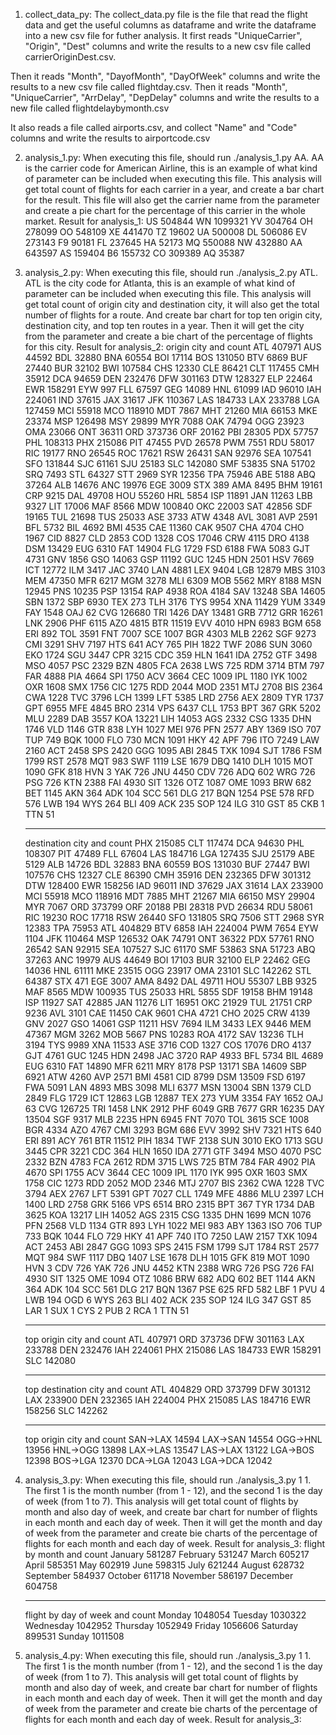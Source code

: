 1. collect_data_py:
  The collect_data.py file is the file that read the flight data and get the useful columns as dataframe and write the dataframe into
  a new csv file for futher analysis. It first reads "UniqueCarrier", "Origin", "Dest" columns and write the results to a new csv file
  called carrierOriginDest.csv.

  Then it reads "Month", "DayofMonth", "DayOfWeek" columns and write the results to a new csv file called flightday.csv.
  Then it reads "Month", "UniqueCarrier", "ArrDelay", "DepDelay" columns and write the results to a new file called                       flightdelaybymonth.csv

  It also reads a file called airports.csv, and collect "Name" and "Code" columns and write the results to airportcode.csv

2. analysis_1.py:
  When executing this file, should run ./analysis_1.py AA. AA is the carrier code for American Airline, this is an example of what kind
  of parameter can be included when executing this file. This analysis will get total count of flights for each carrier in a year, and 
  create a bar chart for the result. This file will also get the carrier name from the parameter and create a pie chart for the           percentage of this carrier in the whole market. 
  Result for analysis_1: 
    US
    504844
    WN
    1099321
    YV
    304764
    OH
    278099
    OO
    548109
    XE
    441470
    TZ
    19602
    UA
    500008
    DL
    506086
    EV
    273143
    F9
    90181
    FL
    237645
    HA
    52173
    MQ
    550088
    NW
    432880
    AA
    643597
    AS
    159404
    B6
    155732
    CO
    309389
    AQ
    35387
    
3. analysis_2.py:
  When executing this file, should run ./analysis_2.py ATL. ATL is the city code for Atlanta, this is an example of what kind of         parameter can be included when executing this file. This analysis will get total count of origin city and destination city, it
  will also get the total number of flights for a route. And create bar chart for top ten origin city, destination city, and top ten     routes in a year. Then it will get the city from the parameter and create a bie chart of the percentage of flights for this city. 
  Result for analysis_2:
  origin city and count
    ATL
    407971
    AUS
    44592
    BDL
    32880
    BNA
    60554
    BOI
    17114
    BOS
    131050
    BTV
    6869
    BUF
    27440
    BUR
    32102
    BWI
    107584
    CHS
    12330
    CLE
    86421
    CLT
    117455
    CMH
    35912
    DCA
    94659
    DEN
    232476
    DFW
    301163
    DTW
    128327
    ELP
    22464
    EWR
    158291
    EYW
    997
    FLL
    67597
    GEG
    14089
    HNL
    61099
    IAD
    96010
    IAH
    224061
    IND
    37615
    JAX
    31617
    JFK
    110367
    LAS
    184733
    LAX
    233788
    LGA
    127459
    MCI
    55918
    MCO
    118910
    MDT
    7867
    MHT
    21260
    MIA
    66153
    MKE
    23374
    MSP
    126498
    MSY
    29899
    MYR
    7088
    OAK
    74794
    OGG
    23923
    OMA
    23066
    ONT
    36311
    ORD
    373736
    ORF
    20162
    PBI
    28305
    PDX
    57757
    PHL
    108313
    PHX
    215086
    PIT
    47455
    PVD
    26578
    PWM
    7551
    RDU
    58017
    RIC
    19177
    RNO
    26545
    ROC
    17621
    RSW
    26431
    SAN
    92976
    SEA
    107541
    SFO
    131844
    SJC
    61161
    SJU
    25183
    SLC
    142080
    SMF
    53835
    SNA
    51702
    SRQ
    7493
    STL
    64327
    STT
    2969
    SYR
    12356
    TPA
    75946
    ABE
    5188
    ABQ
    37264
    ALB
    14676
    ANC
    19976
    EGE
    3009
    STX
    389
    AMA
    8495
    BHM
    19161
    CRP
    9215
    DAL
    49708
    HOU
    55260
    HRL
    5854
    ISP
    11891
    JAN
    11263
    LBB
    9327
    LIT
    17006
    MAF
    8566
    MDW
    100840
    OKC
    22003
    SAT
    42856
    SDF
    19165
    TUL
    21698
    TUS
    25033
    ASE
    3733
    ATW
    4348
    AVL
    3081
    AVP
    2591
    BFL
    5732
    BIL
    4692
    BMI
    4535
    CAE
    11360
    CAK
    9507
    CHA
    4704
    CHO
    1967
    CID
    8827
    CLD
    2853
    COD
    1328
    COS
    17046
    CRW
    4115
    DRO
    4138
    DSM
    13429
    EUG
    6310
    FAT
    14904
    FLG
    1729
    FSD
    6188
    FWA
    5083
    GJT
    4731
    GNV
    1856
    GSO
    14063
    GSP
    11192
    GUC
    1245
    HDN
    2501
    HSV
    7669
    ICT
    12772
    ILM
    3417
    JAC
    3740
    LAN
    4881
    LEX
    9404
    LGB
    12879
    MBS
    3103
    MEM
    47350
    MFR
    6217
    MGM
    3278
    MLI
    6309
    MOB
    5562
    MRY
    8188
    MSN
    12945
    PNS
    10235
    PSP
    13154
    RAP
    4938
    ROA
    4184
    SAV
    13248
    SBA
    14605
    SBN
    1372
    SBP
    6930
    TEX
    273
    TLH
    3176
    TYS
    9954
    XNA
    11429
    YUM
    3349
    FAY
    1548
    OAJ
    62
    CVG
    126680
    TRI
    1426
    DAY
    13481
    GRB
    7712
    GRR
    16261
    LNK
    2906
    PHF
    6115
    AZO
    4815
    BTR
    11519
    EVV
    4010
    HPN
    6983
    BGM
    658
    ERI
    892
    TOL
    3591
    FNT
    7007
    SCE
    1007
    BGR
    4303
    MLB
    2262
    SGF
    9273
    CMI
    3291
    SHV
    7197
    HTS
    641
    ACY
    765
    PIH
    1822
    TWF
    2086
    SUN
    3060
    EKO
    1724
    SGU
    3447
    CPR
    3215
    CDC
    359
    HLN
    1641
    IDA
    2752
    GTF
    3498
    MSO
    4057
    PSC
    2329
    BZN
    4805
    FCA
    2638
    LWS
    725
    RDM
    3714
    BTM
    797
    FAR
    4888
    PIA
    4664
    SPI
    1750
    ACV
    3664
    CEC
    1009
    IPL
    1180
    IYK
    1002
    OXR
    1608
    SMX
    1756
    CIC
    1275
    RDD
    2044
    MOD
    2351
    MTJ
    2708
    BIS
    2364
    CWA
    1228
    TVC
    3796
    LCH
    1399
    LFT
    5385
    LRD
    2756
    AEX
    2809
    TYR
    1737
    GPT
    6955
    MFE
    4845
    BRO
    2314
    VPS
    6437
    CLL
    1753
    BPT
    367
    GRK
    5202
    MLU
    2289
    DAB
    3557
    KOA
    13221
    LIH
    14053
    AGS
    2332
    CSG
    1335
    DHN
    1746
    VLD
    1146
    GTR
    838
    LYH
    1027
    MEI
    976
    PFN
    2577
    ABY
    1369
    ISO
    707
    TUP
    749
    BQK
    1000
    FLO
    730
    MCN
    1091
    HKY
    42
    APF
    796
    ITO
    7249
    LAW
    2160
    ACT
    2458
    SPS
    2420
    GGG
    1095
    ABI
    2845
    TXK
    1094
    SJT
    1786
    FSM
    1799
    RST
    2578
    MQT
    983
    SWF
    1119
    LSE
    1679
    DBQ
    1410
    DLH
    1015
    MOT
    1090
    GFK
    818
    HVN
    3
    YAK
    726
    JNU
    4450
    CDV
    726
    ADQ
    602
    WRG
    726
    PSG
    726
    KTN
    2388
    FAI
    4930
    SIT
    1326
    OTZ
    1087
    OME
    1093
    BRW
    682
    BET
    1145
    AKN
    364
    ADK
    104
    SCC
    561
    DLG
    217
    BQN
    1254
    PSE
    578
    RFD
    576
    LWB
    194
    WYS
    264
    BLI
    409
    ACK
    235
    SOP
    124
    ILG
    310
    GST
    85
    CKB
    1
    TTN
    51
    **************************************************
    destination city and count
    PHX
    215085
    CLT
    117474
    DCA
    94630
    PHL
    108307
    PIT
    47489
    FLL
    67604
    LAS
    184716
    LGA
    127435
    SJU
    25179
    ABE
    5129
    ALB
    14726
    BDL
    32883
    BNA
    60559
    BOS
    131030
    BUF
    27447
    BWI
    107576
    CHS
    12327
    CLE
    86390
    CMH
    35916
    DEN
    232365
    DFW
    301312
    DTW
    128400
    EWR
    158256
    IAD
    96011
    IND
    37629
    JAX
    31614
    LAX
    233900
    MCI
    55918
    MCO
    118916
    MDT
    7885
    MHT
    21267
    MIA
    66150
    MSY
    29904
    MYR
    7067
    ORD
    373799
    ORF
    20188
    PBI
    28318
    PVD
    26634
    RDU
    58061
    RIC
    19230
    ROC
    17718
    RSW
    26440
    SFO
    131805
    SRQ
    7506
    STT
    2968
    SYR
    12383
    TPA
    75953
    ATL
    404829
    BTV
    6858
    IAH
    224004
    PWM
    7654
    EYW
    1104
    JFK
    110464
    MSP
    126532
    OAK
    74791
    ONT
    36322
    PDX
    57761
    RNO
    26542
    SAN
    92915
    SEA
    107527
    SJC
    61170
    SMF
    53863
    SNA
    51723
    ABQ
    37263
    ANC
    19979
    AUS
    44649
    BOI
    17103
    BUR
    32100
    ELP
    22462
    GEG
    14036
    HNL
    61111
    MKE
    23515
    OGG
    23917
    OMA
    23101
    SLC
    142262
    STL
    64387
    STX
    471
    EGE
    3007
    AMA
    8492
    DAL
    49711
    HOU
    55307
    LBB
    9325
    MAF
    8565
    MDW
    100935
    TUS
    25033
    HRL
    5855
    SDF
    19158
    BHM
    19148
    ISP
    11927
    SAT
    42885
    JAN
    11276
    LIT
    16951
    OKC
    21929
    TUL
    21751
    CRP
    9236
    AVL
    3101
    CAE
    11450
    CAK
    9601
    CHA
    4721
    CHO
    2025
    CRW
    4139
    GNV
    2027
    GSO
    14061
    GSP
    11211
    HSV
    7694
    ILM
    3433
    LEX
    9446
    MEM
    47367
    MGM
    3262
    MOB
    5667
    PNS
    10283
    ROA
    4172
    SAV
    13236
    TLH
    3194
    TYS
    9989
    XNA
    11533
    ASE
    3716
    COD
    1327
    COS
    17076
    DRO
    4137
    GJT
    4761
    GUC
    1245
    HDN
    2498
    JAC
    3720
    RAP
    4933
    BFL
    5734
    BIL
    4689
    EUG
    6310
    FAT
    14890
    MFR
    6211
    MRY
    8178
    PSP
    13171
    SBA
    14609
    SBP
    6921
    ATW
    4260
    AVP
    2571
    BMI
    4581
    CID
    8799
    DSM
    13509
    FSD
    6197
    FWA
    5091
    LAN
    4893
    MBS
    3098
    MLI
    6377
    MSN
    13004
    SBN
    1379
    CLD
    2849
    FLG
    1729
    ICT
    12863
    LGB
    12887
    TEX
    273
    YUM
    3354
    FAY
    1652
    OAJ
    63
    CVG
    126725
    TRI
    1458
    LNK
    2912
    PHF
    6049
    GRB
    7677
    GRR
    16235
    DAY
    13504
    SGF
    9317
    MLB
    2235
    HPN
    6945
    FNT
    7070
    TOL
    3615
    SCE
    1008
    BGR
    4334
    AZO
    4767
    CMI
    3293
    BGM
    686
    EVV
    3992
    SHV
    7321
    HTS
    640
    ERI
    891
    ACY
    761
    BTR
    11512
    PIH
    1834
    TWF
    2138
    SUN
    3010
    EKO
    1713
    SGU
    3445
    CPR
    3221
    CDC
    364
    HLN
    1650
    IDA
    2771
    GTF
    3494
    MSO
    4070
    PSC
    2332
    BZN
    4783
    FCA
    2612
    RDM
    3715
    LWS
    725
    BTM
    784
    FAR
    4902
    PIA
    4670
    SPI
    1755
    ACV
    3644
    CEC
    1009
    IPL
    1170
    IYK
    995
    OXR
    1603
    SMX
    1758
    CIC
    1273
    RDD
    2052
    MOD
    2346
    MTJ
    2707
    BIS
    2362
    CWA
    1228
    TVC
    3794
    AEX
    2767
    LFT
    5391
    GPT
    7027
    CLL
    1749
    MFE
    4886
    MLU
    2397
    LCH
    1400
    LRD
    2758
    GRK
    5166
    VPS
    6514
    BRO
    2315
    BPT
    367
    TYR
    1734
    DAB
    3625
    KOA
    13217
    LIH
    14052
    AGS
    2315
    CSG
    1335
    DHN
    1699
    MCN
    1076
    PFN
    2568
    VLD
    1134
    GTR
    893
    LYH
    1022
    MEI
    983
    ABY
    1363
    ISO
    706
    TUP
    733
    BQK
    1044
    FLO
    729
    HKY
    41
    APF
    740
    ITO
    7250
    LAW
    2157
    TXK
    1094
    ACT
    2453
    ABI
    2847
    GGG
    1093
    SPS
    2415
    FSM
    1799
    SJT
    1784
    RST
    2577
    MQT
    984
    SWF
    1117
    DBQ
    1407
    LSE
    1678
    DLH
    1015
    GFK
    819
    MOT
    1090
    HVN
    3
    CDV
    726
    YAK
    726
    JNU
    4452
    KTN
    2388
    WRG
    726
    PSG
    726
    FAI
    4930
    SIT
    1325
    OME
    1094
    OTZ
    1086
    BRW
    682
    ADQ
    602
    BET
    1144
    AKN
    364
    ADK
    104
    SCC
    561
    DLG
    217
    BQN
    1367
    PSE
    625
    RFD
    582
    LBF
    1
    PVU
    4
    LWB
    194
    OGD
    6
    WYS
    263
    BLI
    402
    ACK
    235
    SOP
    124
    ILG
    347
    GST
    85
    LAR
    1
    SUX
    1
    CYS
    2
    PUB
    2
    RCA
    1
    TTN
    51
    **************************************************
    top origin city and count
    ATL 407971
    ORD 373736
    DFW 301163
    LAX 233788
    DEN 232476
    IAH 224061
    PHX 215086
    LAS 184733
    EWR 158291
    SLC 142080
    **************************************************
    top destination city and count
    ATL 404829
    ORD 373799
    DFW 301312
    LAX 233900
    DEN 232365
    IAH 224004
    PHX 215085
    LAS 184716
    EWR 158256
    SLC 142262
    ***************************************************
    top origin city and count
    SAN->LAX 14594
    LAX->SAN 14554
    OGG->HNL 13956
    HNL->OGG 13898
    LAX->LAS 13547
    LAS->LAX 13122
    LGA->BOS 12398
    BOS->LGA 12370
    DCA->LGA 12043
    LGA->DCA 12042
    
4. analysis_3.py:
  When executing this file, should run ./analysis_3.py 1 1. The first 1 is the month number (from 1 - 12), and the second 1 is the day   of week (from 1 to 7). This analysis will get total count of flights by month and also day of week, and create bar chart for number     of flights in each month and each day of week. Then it will get the month and day of week from the parameter and create bie charts of   the percentage of flights for each month and each day of week. 
  Result for analysis_3:
    flight by month and count
    January
    581287
    February
    531247
    March
    605217
    April
    585351
    May
    602919
    June
    598315
    July
    621244
    August
    628732
    September
    584937
    October
    611718
    November
    586197
    December
    604758
    **************************************************
    flight by day of week and count
    Monday
    1048054
    Tuesday
    1030322
    Wednesday
    1042952
    Thursday
    1052949
    Friday
    1056606
    Saturday
    899531
    Sunday
    1011508
    
5. analysis_4.py:
  When executing this file, should run ./analysis_3.py 1 1. The first 1 is the month number (from 1 - 12), and the second 1 is the day   of week (from 1 to 7). This analysis will get total count of flights by month and also day of week, and create bar chart for number     of flights in each month and each day of week. Then it will get the month and day of week from the parameter and create bie charts of   the percentage of flights for each month and each day of week. 
  Result for analysis_3:
